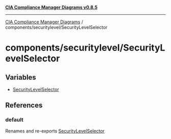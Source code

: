 [**CIA Compliance Manager Diagrams v0.8.5**](../../../README.md)

***

[CIA Compliance Manager Diagrams](../../../modules.md) / components/securitylevel/SecurityLevelSelector

# components/securitylevel/SecurityLevelSelector

## Variables

- [SecurityLevelSelector](variables/SecurityLevelSelector.md)

## References

### default

Renames and re-exports [SecurityLevelSelector](variables/SecurityLevelSelector.md)
